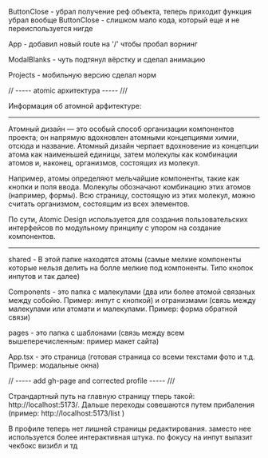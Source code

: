 ButtonClose - убрал получение реф объекта, теперь приходит функция
убрал вообще ButtonClose - слишком мало кода, который еще и не переиспользуется нигде

App - добавил новый route на '/' чтобы пробал ворнинг

ModalBlanks - чуть подтянул вёрстку и сделал анимацию

Projects - мобильную версию сделал норм









// -----  atomic архитектура ----- ///

Информация об атомной арфитектуре:

----------------------------------------------

Атомный дизайн — это особый способ организации компонентов проекта; он напрямую вдохновлен атомными концепциями химии, отсюда и название. Атомный дизайн черпает вдохновение из концепции атома как наименьшей единицы, затем молекулы как комбинации атомов и, наконец, организмов, состоящих из молекул.

Например, атомы определяют мельчайшие компоненты, такие как кнопки и поля ввода. Молекулы обозначают комбинацию этих атомов (например, формы). Всю страницу, состоящую из этих молекул, можно считать организмом, состоящим из всех элементов.

По сути, Atomic Design используется для создания пользовательских интерфейсов по модульному принципу с упором на создание компонентов.

----------------------------------------------

shared - В этой папке находятся атомы (самые мелкие компоненты которые нельзя делить на болле мелкие под компоненты. Типо кнопок инпутов и так далее)

Components - это папка с малекулами (два или более атомой связаных между собойю. Пример: инпут с кнопкой) и огранизмами (связь между малекулами или атомати и малекулами. Пример: форма обратной связи)

pages - это папка с шаблонами (связь между всем вышеперечисленным: пример макет сайта)

App.tsx - это страница (готовая страница со всеми текстами фото и т.д. Пример: модальные окна)








// -----  add gh-page and corrected profile  ----- ///

Страндартный путь на главную страницу тперь такой: http://localhost:5173/.
Дальше переходы совешаются путем прибаления (пример: http://localhost:5173/list )

В профиле теперь нет лишней страницы редактирования. заместо нее используется более интерактивная штука. по фокусу на инпут вылазит чекбокс визибл и тд

